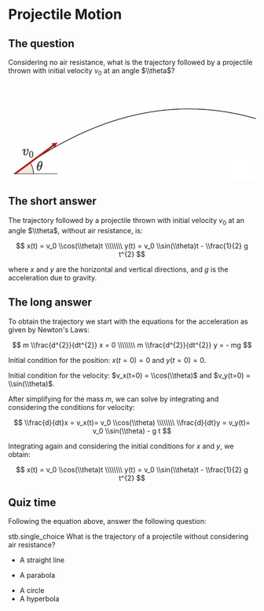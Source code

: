# Projectile Motion

## The question

Considering no air resistance, what is the trajectory followed by a projectile thrown with initial velocity $v_0$ at an angle $\\theta$?

<img src="https://raw.githubusercontent.com/Utkarshhh20/spacey/main/images/definition.png" alt="Parameter Definition" width="700">

## The short answer

The trajectory followed by a projectile thrown with initial velocity $v_0$ at an angle $\\theta$, without air resistance, is:

$$
x(t) = v_0 \\cos(\\theta)t \\\\\\\\
y(t) = v_0 \\sin(\\theta)t - \\frac{1}{2} g t^{2}
$$

where $x$ and $y$ are the horizontal and vertical directions, and $g$ is the acceleration due to gravity.

## The long answer

To obtain the trajectory we start with the equations for the acceleration as given by Newton's Laws:

$$
m \\frac{d^{2}}{dt^{2}} x = 0 \\\\\\\\
m \\frac{d^{2}}{dt^{2}} y = - mg
$$

Initial condition for the position: $x(t=0)=0$ and $y(t=0)=0$.

Initial condition for the velocity: $v_x(t=0) = \\cos(\\theta)$ and $v_y(t=0) = \\sin(\\theta)$.

After simplifying for the mass $m$, we can solve by integrating and considering the conditions for velocity: 

$$
\\frac{d}{dt}x = v_x(t)= v_0 \\cos(\\theta) \\\\\\\\
\\frac{d}{dt}y = v_y(t)= v_0 \\sin(\\theta) - g t
$$

Integrating again and considering the initial conditions for $x$ and $y$, we obtain:

$$
x(t) = v_0 \\cos(\\theta)t \\\\\\\\
y(t) = v_0 \\sin(\\theta)t - \\frac{1}{2} g t^{2}
$$

## Quiz time

Following the equation above, answer the following question:

stb.single_choice
What is the trajectory of a projectile without considering air resistance?
- A straight line
+ A parabola
- A circle
- A hyperbola
